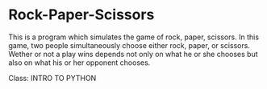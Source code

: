# Rock-Paper-Scissors

This is a program which simulates the game of rock, paper, scissors.
In this game, two people simultaneously choose either rock, paper, or scissors.
Wether or not a play wins depends not only on what he or she chooses but also
on what his or her opponent chooses.

Class: INTRO TO PYTHON
